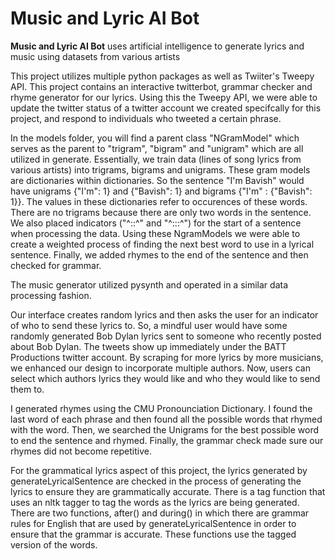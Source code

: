 # Music and Lyric AI Bot

**Music and Lyric AI Bot** uses artificial intelligence to generate lyrics and music using datasets from various artists

This project utilizes multiple python packages as well as Twiiter's Tweepy API. This project contains
an interactive twitterbot, grammar checker and rhyme generator for our lyrics. 
Using this the Tweepy API, we were able to update the twitter 
status of a twitter account we created specifcally for this project, and respond to
individuals who tweeted a certain phrase. 

In the models folder, you will find a parent class "NGramModel" which serves as the parent
to "trigram", "bigram" and "unigram" which are all utilized in generate. Essentially, we train
data (lines of song lyrics from various artists) into trigrams, bigrams and unigrams. 
These gram models are dictionaries within dictionaries. So the sentence "I'm Bavish"
would have unigrams {"I'm": 1} and {"Bavish": 1} and bigrams {"I'm" : {"Bavish": 1}}. 
The values in these dictionaries refer to occurences of these words. There are no
trigrams because there are only two words in the sentence. We also placed
indicators ("^::^" and "^:::^") for the start of a sentence 
when processing the data. Using these NgramModels we were able to create
a weighted process of finding the next best word to use in a lyrical sentence.
Finally, we added rhymes to the end of the sentence and then checked for grammar.

The music generator utilized pysynth and operated in a similar data processing fashion.

Our interface creates random lyrics and then asks the user for an indicator 
of who to send these lyrics to. So, a mindful user would have some randomly generated
Bob Dylan lyrics sent to someone who recently posted about Bob Dylan. The tweets show 
up immediately under the BATT Productions twitter account. By scraping for more lyrics 
by more musicians, we enhanced our design to incorporate multiple authors. Now,
users can select which authors lyrics they would like and who they would like to send
them to. 

I generated rhymes using the CMU Pronounciation Dictionary. I found the last word
of each phrase and then found all the possible words that rhymed with the word. Then,
we searched the Unigrams for the best possible word to end the sentence and rhymed. 
Finally, the grammar check made sure our rhymes did not become repetitive. 

For the grammatical lyrics aspect of this project, the lyrics generated by generateLyricalSentence are checked in the process of generating the lyrics to ensure they are grammatically accurate. There is a tag function that uses an nltk tagger to tag the words as the lyrics are being generated. There are two functions, after() and during() in which there are grammar rules for English that are used by generateLyricalSentence in order to ensure that the grammar is accurate. These functions use the tagged version of the words.
